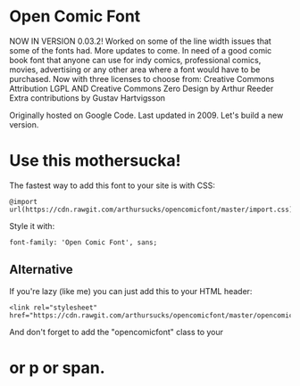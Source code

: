 # Open Comic Font

NOW IN VERSION 0.03.2! Worked on some of the line width issues that some of the fonts had. More updates to come.
In need of a good comic book font that anyone can use for indy comics, professional comics, movies, advertising or any other area where a font would have to be purchased.
Now with three licenses to choose from: Creative Commons Attribution LGPL AND Creative Commons Zero
Design by Arthur Reeder Extra contributions by Gustav Hartvigsson

Originally hosted on Google Code.  Last updated in 2009.  Let's build a new version.

# Use this mothersucka!

The fastest way to add this font to your site is with CSS:
```
@import url(https://cdn.rawgit.com/arthursucks/opencomicfont/master/import.css);
```
Style it with:
```
font-family: 'Open Comic Font', sans;
```
## Alternative
If you're lazy (like me) you can just add this to your HTML header:
```
<link rel="stylesheet" href="https://cdn.rawgit.com/arthursucks/opencomicfont/master/opencomicfont.css">
```
And don't forget to add the "opencomicfont" class to your <h1> or p or span.
